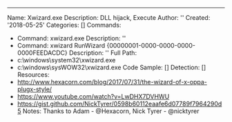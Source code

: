 ---
Name: Xwizard.exe
Description: DLL hijack, Execute
Author: ''
Created: '2018-05-25'
Categories: []
Commands:
  - Command: xwizard.exe
    Description: ''
  - Command: xwizard RunWizard {00000001-0000-0000-0000-0000FEEDACDC}
    Description: ''
Full Path:
  - c:\windows\system32\xwizard.exe
  - c:\windows\sysWOW32\xwizard.exe
Code Sample: []
Detection: []
Resources:
  - http://www.hexacorn.com/blog/2017/07/31/the-wizard-of-x-oppa-plugx-style/
  - https://www.youtube.com/watch?v=LwDHX7DVHWU
  - https://gist.github.com/NickTyrer/0598b60112eaafe6d07789f7964290d5
Notes: Thanks to Adam - @Hexacorn, Nick Tyrer - @nicktyrer
